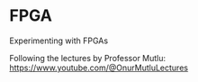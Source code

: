 # FPGA
Experimenting with FPGAs

Following the lectures by Professor Mutlu:
https://www.youtube.com/@OnurMutluLectures
